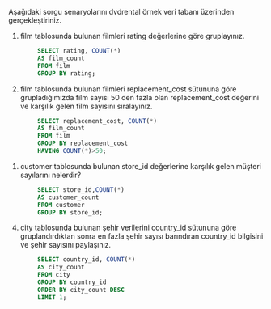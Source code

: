 Aşağıdaki sorgu senaryolarını dvdrental örnek veri tabanı üzerinden gerçekleştiriniz.


1. film tablosunda bulunan filmleri rating değerlerine göre gruplayınız.

```SQL
        SELECT rating, COUNT(*) 
        AS film_count
        FROM film
        GROUP BY rating;
```

2. film tablosunda bulunan filmleri replacement_cost sütununa göre grupladığımızda film sayısı 50 den fazla olan replacement_cost değerini ve karşılık gelen film sayısını sıralayınız.

```SQL
        SELECT replacement_cost, COUNT(*) 
        AS film_count
        FROM film 
        GROUP BY replacement_cost
        HAVING COUNT(*)>50;
```

1. customer tablosunda bulunan store_id değerlerine karşılık gelen müşteri sayılarını nelerdir?

```SQL
        SELECT store_id,COUNT(*) 
        AS customer_count
        FROM customer
        GROUP BY store_id;
```

4. city tablosunda bulunan şehir verilerini country_id sütununa göre gruplandırdıktan sonra en fazla şehir sayısı barındıran country_id bilgisini ve şehir sayısını paylaşınız.

```SQL
        SELECT country_id, COUNT(*) 
        AS city_count 
        FROM city
        GROUP BY country_id
        ORDER BY city_count DESC
        LIMIT 1;
```